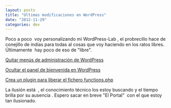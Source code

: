 ```yaml
---
layout: posts
title: "Ultimas modificaciones en WordPress"
date: "2012-11-29"
categories: dev
---
```


Poco a poco  voy personalizando mi WordPress-Lab , el probrecillo hace de conejillo de indias para todas al cosas que voy haciendo en los ratos libres. Últimamente  hay poco de eso de "libre".

[Quitar menús de administración de WordPress](https://ayudawordpress.com/quitar-menus-de-administracion-de-wordpress/ "Enlace permanente a Quitar menús de administración de WordPress")

[Ocultar el panel de bienvenida en WordPress](https://ayudawordpress.com/ocultar-el-panel-de-bienvenida-en-wordpress/ "Enlace permanente a Ocultar el panel de bienvenida en WordPress")

[Crea un plugin para liberar el fichero functions.php](https://ayudawordpress.com/crea-un-plugin-para-liberar-el-fichero-functions-php/ "Enlace permanente a Crea un plugin para liberar el fichero functions.php")

La ilusión está  , el conocimiento técnico los estoy buscando y el tiempo brilla por su ausencia . Espero sacar en breve "El Portal"  con el que estoy tan ilusionado.
